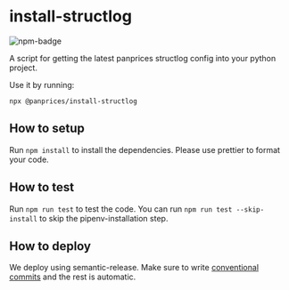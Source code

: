 # install-structlog

![npm-badge](https://img.shields.io/npm/v/@panprices/install-structlog)

A script for getting the latest panprices structlog config into your python project.

Use it by running:

```
npx @panprices/install-structlog
```

## How to setup

Run `npm install` to install the dependencies. Please use prettier to format your code.

## How to test

Run `npm run test` to test the code. You can run `npm run test --skip-install` to skip the pipenv-installation step.

## How to deploy

We deploy using semantic-release. Make sure to write [conventional commits](https://www.conventionalcommits.org/en/v1.0.0/) and the rest is automatic.
